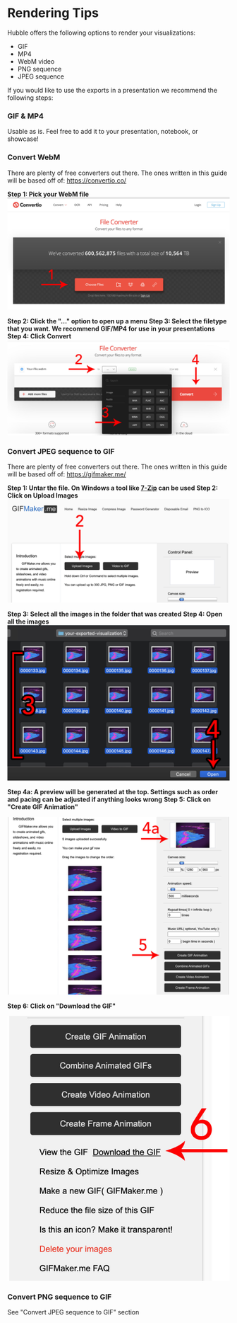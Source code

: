 # Rendering Tips
Hubble offers the following options to render your visualizations:
- GIF
- MP4
- WebM video
- PNG sequence
- JPEG sequence

If you would like to use the exports in a presentation we recommend the following steps:

### GIF & MP4
Usable as is. Feel free to add it to your presentation, notebook, or showcase!

### Convert WebM
There are plenty of free converters out there. The ones written in this guide will be based off of: https://convertio.co/

**Step 1: Pick your WebM file**
![Convertio Step 1](images/convertio-step1.jpg)

**Step 2: Click the "..." option to open up a menu**
**Step 3: Select the filetype that you want. We recommend GIF/MP4 for use in your presentations**
**Step 4: Click Convert**
![Convertio Step 2, 3, & 4](images/convertio-step2-3-4.jpg)

### Convert JPEG sequence to GIF
There are plenty of free converters out there. The ones written in this guide will be based off of: https://gifmaker.me/

**Step 1: Untar the file. On Windows a tool like [7-Zip](https://www.7-zip.org/) can be used**
**Step 2: Click on Upload Images**
![GIFMaker Step 2](images/gifmaker-step2.jpg)

**Step 3: Select all the images in the folder that was created**
**Step 4: Open all the images**
![GIFMaker Step 3 & 4](images/gifmaker-step3-4.jpg)

**Step 4a: A preview will be generated at the top. Settings such as order and pacing can be adjusted if anything looks wrong**
**Step 5: Click on "Create GIF Animation"**

![GIFMaker Step 4a & 5](images/gifmaker-step4a-5.jpg)

**Step 6: Click on "Download the GIF"**

![GIFMaker Step 6](images/gifmaker-step6.jpg)

### Convert PNG sequence to GIF
See "Convert JPEG sequence to GIF" section